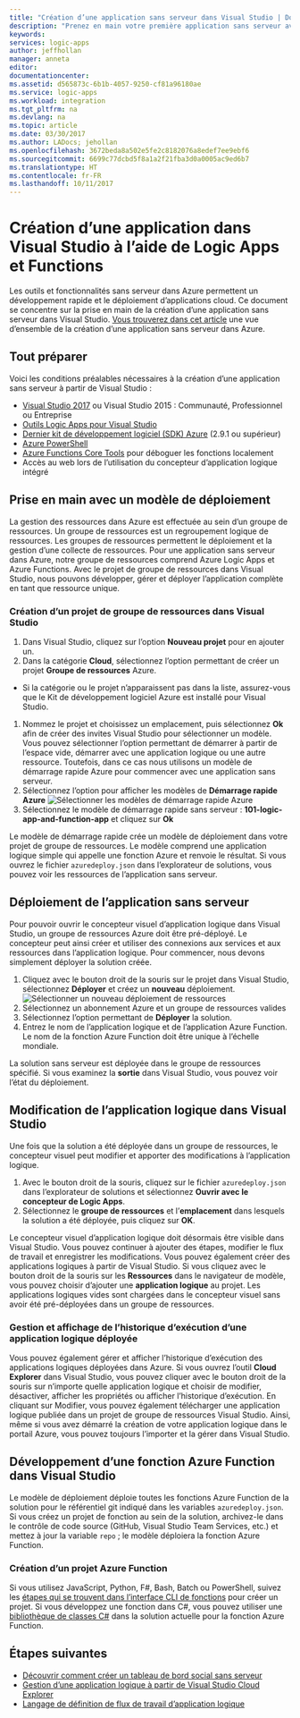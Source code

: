 ```yaml
---
title: "Création d’une application sans serveur dans Visual Studio | Documents Microsoft"
description: "Prenez en main votre première application sans serveur avec ce guide sur la création, le déploiement et la gestion de l’application dans Visual Studio."
keywords: 
services: logic-apps
author: jeffhollan
manager: anneta
editor: 
documentationcenter: 
ms.assetid: d565873c-6b1b-4057-9250-cf81a96180ae
ms.service: logic-apps
ms.workload: integration
ms.tgt_pltfrm: na
ms.devlang: na
ms.topic: article
ms.date: 03/30/2017
ms.author: LADocs; jehollan
ms.openlocfilehash: 3672beda8a502e5fe2c8182076a8edef7ee9ebf6
ms.sourcegitcommit: 6699c77dcbd5f8a1a2f21fba3d0a0005ac9ed6b7
ms.translationtype: HT
ms.contentlocale: fr-FR
ms.lasthandoff: 10/11/2017
---
```

# <a name="build-a-serverless-app-in-visual-studio-with-logic-apps-and-functions"></a>Création d’une application dans Visual Studio à l’aide de Logic Apps et Functions

Les outils et fonctionnalités sans serveur dans Azure permettent un développement rapide et le déploiement d’applications cloud.  Ce document se concentre sur la prise en main de la création d’une application sans serveur dans Visual Studio.  [Vous trouverez dans cet article](logic-apps-serverless-overview.md) une vue d’ensemble de la création d’une application sans serveur dans Azure.

## <a name="getting-everything-ready"></a>Tout préparer

Voici les conditions préalables nécessaires à la création d’une application sans serveur à partir de Visual Studio :

* [Visual Studio 2017](https://www.visualstudio.com/vs/) ou Visual Studio 2015 : Communauté, Professionnel ou Entreprise
* [Outils Logic Apps pour Visual Studio](https://marketplace.visualstudio.com/items?itemName=VinaySinghMSFT.AzureLogicAppsToolsforVisualStudio-18551)
* [Dernier kit de développement logiciel (SDK) Azure](https://azure.microsoft.com/downloads/) (2.9.1 ou supérieur)
* [Azure PowerShell](https://github.com/Azure/azure-powershell#installation)
* [Azure Functions Core Tools](https://www.npmjs.com/package/azure-functions-core-tools) pour déboguer les fonctions localement
* Accès au web lors de l’utilisation du concepteur d’application logique intégré

## <a name="getting-started-with-a-deployment-template"></a>Prise en main avec un modèle de déploiement

La gestion des ressources dans Azure est effectuée au sein d’un groupe de ressources.  Un groupe de ressources est un regroupement logique de ressources.  Les groupes de ressources permettent le déploiement et la gestion d’une collecte de ressources.  Pour une application sans serveur dans Azure, notre groupe de ressources comprend Azure Logic Apps et Azure Functions.  Avec le projet de groupe de ressources dans Visual Studio, nous pouvons développer, gérer et déployer l’application complète en tant que ressource unique.

### <a name="create-a-resource-group-project-in-visual-studio"></a>Création d’un projet de groupe de ressources dans Visual Studio

1. Dans Visual Studio, cliquez sur l’option **Nouveau projet** pour en ajouter un.
1. Dans la catégorie **Cloud**, sélectionnez l’option permettant de créer un projet **Groupe de ressources** Azure.  
 * Si la catégorie ou le projet n’apparaissent pas dans la liste, assurez-vous que le Kit de développement logiciel Azure est installé pour Visual Studio.
1. Nommez le projet et choisissez un emplacement, puis sélectionnez **Ok** afin de créer des invites Visual Studio pour sélectionner un modèle.  Vous pouvez sélectionner l’option permettant de démarrer à partir de l’espace vide, démarrer avec une application logique ou une autre ressource.  Toutefois, dans ce cas nous utilisons un modèle de démarrage rapide Azure pour commencer avec une application sans serveur.
1. Sélectionnez l’option pour afficher les modèles de **Démarrage rapide Azure** ![Sélectionner les modèles de démarrage rapide Azure][1]
1. Sélectionnez le modèle de démarrage rapide sans serveur : **101-logic-app-and-function-app** et cliquez sur **Ok**

Le modèle de démarrage rapide crée un modèle de déploiement dans votre projet de groupe de ressources.  Le modèle comprend une application logique simple qui appelle une fonction Azure et renvoie le résultat.  Si vous ouvrez le fichier `azuredeploy.json` dans l’explorateur de solutions, vous pouvez voir les ressources de l’application sans serveur.

## <a name="deploying-the-serverless-application"></a>Déploiement de l’application sans serveur

Pour pouvoir ouvrir le concepteur visuel d’application logique dans Visual Studio, un groupe de ressources Azure doit être pré-déployé.  Le concepteur peut ainsi créer et utiliser des connexions aux services et aux ressources dans l’application logique.  Pour commencer, nous devons simplement déployer la solution créée.

1. Cliquez avec le bouton droit de la souris sur le projet dans Visual Studio, sélectionnez **Déployer** et créez un **nouveau** déploiement. ![Sélectionner un nouveau déploiement de ressources][2]
1. Sélectionnez un abonnement Azure et un groupe de ressources valides
1. Sélectionnez l’option permettant de **Déployer** la solution.
1. Entrez le nom de l’application logique et de l’application Azure Function.  Le nom de la fonction Azure Function doit être unique à l’échelle mondiale.

La solution sans serveur est déployée dans le groupe de ressources spécifié.  Si vous examinez la **sortie** dans Visual Studio, vous pouvez voir l’état du déploiement.

## <a name="editing-the-logic-app-in-visual-studio"></a>Modification de l’application logique dans Visual Studio

Une fois que la solution a été déployée dans un groupe de ressources, le concepteur visuel peut modifier et apporter des modifications à l’application logique.

1. Avec le bouton droit de la souris, cliquez sur le fichier `azuredeploy.json` dans l’explorateur de solutions et sélectionnez **Ouvrir avec le concepteur de Logic Apps**.
1. Sélectionnez le **groupe de ressources** et l’**emplacement** dans lesquels la solution a été déployée, puis cliquez sur **OK**.

Le concepteur visuel d’application logique doit désormais être visible dans Visual Studio.  Vous pouvez continuer à ajouter des étapes, modifier le flux de travail et enregistrer les modifications.  Vous pouvez également créer des applications logiques à partir de Visual Studio.  Si vous cliquez avec le bouton droit de la souris sur les **Ressources** dans le navigateur de modèle, vous pouvez choisir d’ajouter une **application logique** au projet.  Les applications logiques vides sont chargées dans le concepteur visuel sans avoir été pré-déployées dans un groupe de ressources.

### <a name="managing-and-viewing-run-history-for-a-deployed-logic-app"></a>Gestion et affichage de l’historique d’exécution d’une application logique déployée

Vous pouvez également gérer et afficher l’historique d’exécution des applications logiques déployées dans Azure.  Si vous ouvrez l’outil **Cloud Explorer** dans Visual Studio, vous pouvez cliquer avec le bouton droit de la souris sur n’importe quelle application logique et choisir de modifier, désactiver, afficher les propriétés ou afficher l’historique d’exécution.  En cliquant sur Modifier, vous pouvez également télécharger une application logique publiée dans un projet de groupe de ressources Visual Studio.  Ainsi, même si vous avez démarré la création de votre application logique dans le portail Azure, vous pouvez toujours l’importer et la gérer dans Visual Studio.

## <a name="developing-an-azure-function-in-visual-studio"></a>Développement d’une fonction Azure Function dans Visual Studio

Le modèle de déploiement déploie toutes les fonctions Azure Function de la solution pour le référentiel git indiqué dans les variables `azuredeploy.json`.  Si vous créez un projet de fonction au sein de la solution, archivez-le dans le contrôle de code source (GitHub, Visual Studio Team Services, etc.) et mettez à jour la variable `repo` ; le modèle déploiera la fonction Azure Function.

### <a name="creating-an-azure-function-project"></a>Création d’un projet Azure Function

Si vous utilisez JavaScript, Python, F#, Bash, Batch ou PowerShell, suivez les [étapes qui se trouvent dans l’interface CLI de fonctions](../azure-functions/functions-run-local.md) pour créer un projet.  Si vous développez une fonction dans C#, vous pouvez utiliser une [bibliothèque de classes C#](https://blogs.msdn.microsoft.com/appserviceteam/2017/03/16/publishing-a-net-class-library-as-a-function-app/) dans la solution actuelle pour la fonction Azure Function.

## <a name="next-steps"></a>Étapes suivantes

* [Découvrir comment créer un tableau de bord social sans serveur](logic-apps-scenario-social-serverless.md)
* [Gestion d’une application logique à partir de Visual Studio Cloud Explorer](logic-apps-manage-from-vs.md)
* [Langage de définition de flux de travail d’application logique](logic-apps-workflow-definition-language.md)

<!-- Image references -->
[1]: ./media/logic-apps-serverless-get-started-vs/select-template.png
[2]: ./media/logic-apps-serverless-get-started-vs/deploy.png
